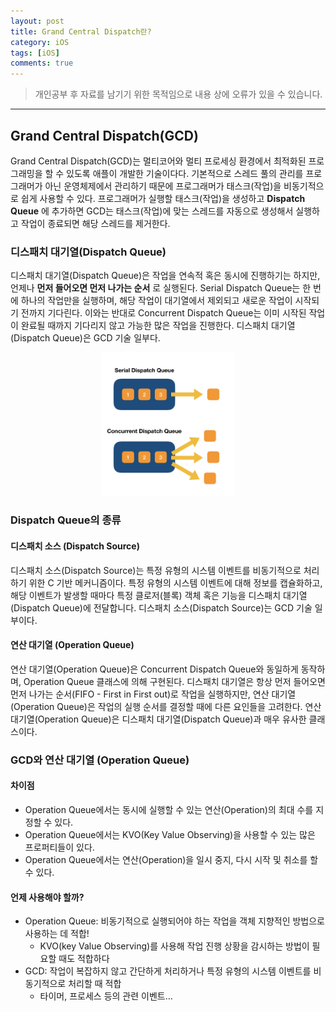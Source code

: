 ```yaml
---
layout: post
title: Grand Central Dispatch란?
category: iOS
tags: [iOS]
comments: true
---
```


> 개인공부 후 자료를 남기기 위한 목적임으로 내용 상에 오류가 있을 수 있습니다.     

<hr>

## Grand Central Dispatch(GCD)

Grand Central Dispatch(GCD)는 멀티코어와 멀티 프로세싱 환경에서 최적화된 프로그래밍을 할 수 있도록 애플이 개발한 기술이다다. 기본적으로 스레드 풀의 관리를 프로그래머가 아닌 운영체제에서 관리하기 때문에 프로그래머가 태스크(작업)을 비동기적으로 쉽게 사용할 수 있다. 프로그래머가 실행할 태스크(작업)을 생성하고 **Dispatch Queue** 에 추가하면 GCD는 태스크(작업)에 맞는 스레드를 자동으로 생성해서 실행하고 작업이 종료되면 해당 스레드를 제거한다.

### 디스패치 대기열(Dispatch Queue)

디스패치 대기열(Dispatch Queue)은 작업을 연속적 혹은 동시에 진행하기는 하지만, 언제나 **먼저 들어오면 먼저 나가는 순서** 로 실행된다. Serial Dispatch Queue는 한 번에 하나의 작업만을 실행하며, 해당 작업이 대기열에서 제외되고 새로운 작업이 시작되기 전까지 기다린다. 이와는 반대로 Concurrent Dispatch Queue는 이미 시작된 작업이 완료될 때까지 기다리지 않고 가능한 많은 작업을 진행한다. 디스패치 대기열(Dispatch Queue)은 GCD 기술 일부다.


<center>
<figure>
<img src="/assets/post-img/iOS/iOS2/23.png" alt="" width="50%">
</figure>
</center>



### Dispatch Queue의 종류

#### 디스패치 소스 (Dispatch Source)

디스패치 소스(Dispatch Source)는 특정 유형의 시스템 이벤트를 비동기적으로 처리하기 위한 C 기반 메커니즘이다. 특정 유형의 시스템 이벤트에 대해 정보를 캡슐화하고, 해당 이벤트가 발생할 때마다 특정 클로저(블록) 객체 혹은 기능을 디스패치 대기열(Dispatch Queue)에 전달합니다. 디스패치 소스(Dispatch Source)는 GCD 기술 일부이다.


#### 연산 대기열 (Operation Queue)

연산 대기열(Operation Queue)은 Concurrent Dispatch Queue와 동일하게 동작하며, Operation Queue 클래스에 의해 구현된다. 디스패치 대기열은 항상 먼저 들어오면 먼저 나가는 순서(FIFO - First in First out)로 작업을 실행하지만, 연산 대기열(Operation Queue)은 작업의 실행 순서를 결정할 때에 다른 요인들을 고려한다. 연산 대기열(Operation Queue)은 디스패치 대기열(Dispatch Queue)과 매우 유사한 클래스이다.



### GCD와 연산 대기열 (Operation Queue)

#### 차이점

- Operation Queue에서는 동시에 실행할 수 있는 연산(Operation)의 최대 수를 지정할 수 있다.
- Operation Queue에서는 KVO(Key Value Observing)을 사용할 수 있는 많은 프로퍼티들이 있다.
- Operation Queue에서는 연산(Operation)을 일시 중지, 다시 시작 및 취소를 할 수 있다.


#### 언제 사용해야 할까?

- Operation Queue: 비동기적으로 실행되어야 하는 작업을 객체 지향적인 방법으로 사용하는 데 적합!
  - KVO(key Value Observing)를 사용해 작업 진행 상황을 감시하는 방법이 필요할 때도 적합하다
- GCD: 작업이 복잡하지 않고 간단하게 처리하거나 특정 유형의 시스템 이벤트를 비동기적으로 처리할 때 적합
  - 타이머, 프로세스 등의 관련 이벤트...
